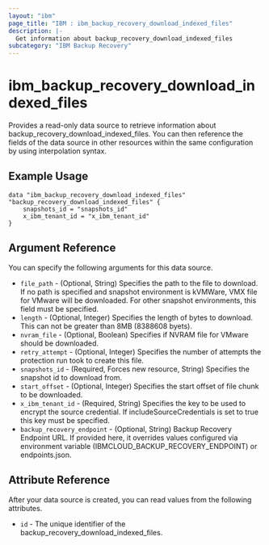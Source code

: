 ```yaml
---
layout: "ibm"
page_title: "IBM : ibm_backup_recovery_download_indexed_files"
description: |-
  Get information about backup_recovery_download_indexed_files
subcategory: "IBM Backup Recovery"
---
```


# ibm_backup_recovery_download_indexed_files

Provides a read-only data source to retrieve information about backup_recovery_download_indexed_files. You can then reference the fields of the data source in other resources within the same configuration by using interpolation syntax.

## Example Usage

```hcl
data "ibm_backup_recovery_download_indexed_files" "backup_recovery_download_indexed_files" {
	snapshots_id = "snapshots_id"
	x_ibm_tenant_id = "x_ibm_tenant_id"
}
```

## Argument Reference

You can specify the following arguments for this data source.

* `file_path` - (Optional, String) Specifies the path to the file to download. If no path is specified and snapshot environment is kVMWare, VMX file for VMware will be downloaded. For other snapshot environments, this field must be specified.
* `length` - (Optional, Integer) Specifies the length of bytes to download. This can not be greater than 8MB (8388608 byets).
* `nvram_file` - (Optional, Boolean) Specifies if NVRAM file for VMware should be downloaded.
* `retry_attempt` - (Optional, Integer) Specifies the number of attempts the protection run took to create this file.
* `snapshots_id` - (Required, Forces new resource, String) Specifies the snapshot id to download from.
* `start_offset` - (Optional, Integer) Specifies the start offset of file chunk to be downloaded.
* `x_ibm_tenant_id` - (Required, String) Specifies the key to be used to encrypt the source credential. If includeSourceCredentials is set to true this key must be specified.
* `backup_recovery_endpoint` - (Optional, String) Backup Recovery Endpoint URL. If provided here, it overrides values configured via environment variable (IBMCLOUD_BACKUP_RECOVERY_ENDPOINT) or endpoints.json.   

## Attribute Reference

After your data source is created, you can read values from the following attributes.

* `id` - The unique identifier of the backup_recovery_download_indexed_files.

